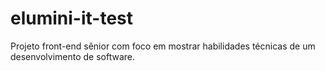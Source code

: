 # elumini-it-test
Projeto front-end sênior com foco em mostrar habilidades técnicas de um desenvolvimento de software.
